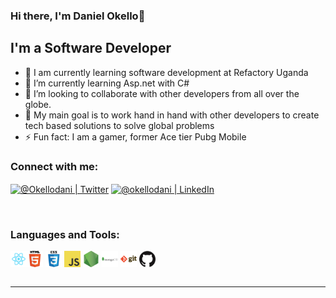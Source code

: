 ### Hi there, I'm Daniel Okello👋

## I'm a Software Developer

- 🔭 I am currently learning software development at Refactory Uganda
- 🌱 I’m currently learning Asp.net with C#
- 👯 I’m looking to collaborate with other developers from all over the globe.
- 🥅 My main goal is to work hand in hand with other developers to create tech based solutions to solve global problems
- ⚡ Fun fact: I am a gamer, former Ace tier Pubg Mobile

### Connect with me:

[<img align="center" alt="@Okellodani | Twitter" width="22px" src="https://cdn.jsdelivr.net/npm/simple-icons@v3/icons/twitter.svg" />][twitter]
[<img align="center" alt="@okellodani | LinkedIn" width="22px" src="https://cdn.jsdelivr.net/npm/simple-icons@v3/icons/linkedin.svg" />][linkedin]

<br />

### Languages and Tools:

<img align="center" alt="HTML5" width="26px" src="https://raw.githubusercontent.com/github/explore/80688e429a7d4ef2fca1e82350fe8e3517d3494d/topics/html/html.png" />
<img align="center" alt="CSS3" width="26px" src="https://raw.githubusercontent.com/github/explore/80688e429a7d4ef2fca1e82350fe8e3517d3494d/topics/css/css.png" />
<img align="center" alt="JavaScript" width="26px" src="https://raw.githubusercontent.com/github/explore/80688e429a7d4ef2fca1e82350fe8e3517d3494d/topics/javascript/javascript.png" />
<img align="left" alt="React" width="26px" src="https://raw.githubusercontent.com/github/explore/80688e429a7d4ef2fca1e82350fe8e3517d3494d/topics/react/react.png" />
<img align="center" alt="Node.js" width="26px" src="https://raw.githubusercontent.com/github/explore/80688e429a7d4ef2fca1e82350fe8e3517d3494d/topics/nodejs/nodejs.png" />
<img align="center" alt="MongoDB" width="26px" src="https://raw.githubusercontent.com/github/explore/80688e429a7d4ef2fca1e82350fe8e3517d3494d/topics/mongodb/mongodb.png" />
<img align="center" alt="Git" width="26px" src="https://raw.githubusercontent.com/github/explore/80688e429a7d4ef2fca1e82350fe8e3517d3494d/topics/git/git.png" />
<img align="center" alt="GitHub" width="26px" src="https://raw.githubusercontent.com/github/explore/78df643247d429f6cc873026c0622819ad797942/topics/github/github.png" />


<br />
<br />

---

[twitter]: https://twitter.com/OkelloDani
[Sololearn]: https://www.sololearn.com/profile/9590576
[linkedin]: https://www.linkedin.com/in/okello-daniel-113a3bb4/

